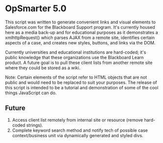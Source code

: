 OpSmarter 5.0
=============

This script was written to generate convenient links and visual elements to Salesforce.com for the Blackboard Support program. It's currently housed here as a media back-up and for educational purposes as it demonstrates a xmlhttpRequest() which parses AJAX from a remote site, identifies certain aspects of a case, and creates new styles, buttons, and links via the DOM.

Currently universities and educational institutions are hard-coded; it's public knowledge that these organizations use the Blackboard Learn product. A future goal is to pull these client lists from another remote site where they could be stored as a wiki.

Note: Certain elements of the script refer to HTML objects that are not public and would need to be replaced to suit your purposes. The release of this script is intended to be a tutorial and demonstration of some of the cool things JavaScript can do.

Future
------

1. Access client list remotely from internal site or resource (remove hard-coded strings).
2. Complete keyword search method and notify tech of possible case context/business unit via dynamically generated and styled divs.
